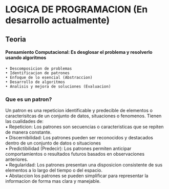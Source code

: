 # LOGICA DE PROGRAMACION (En desarrollo actualmente)

## Teoria

 <h4>Pensamiento Computacional: Es desglosar el problema y resolverlo usando algoritmos </h4>

    • Descomposicion de problemas
    • Identificacion de patrones
    • Enfoque de lo esencial (Abstraccion)
    • Desarrollo de algoritmos
    • Analisis y mejora de soluciones (Evaluacion)


   <h3> Que es un patron? </h3>
Un patron es una repeticion identificable y predecible de elementos o caracterisitcas de un conjunto de datos, situaciones o fenomenos. Tienen las cualidades de: <br>
    • Repeticion: Los patrones son secuencias o caracteristicas que se repiten de manera constante. <br>
    • Discernibilidad: Los patrones pueden ser reconocidos y destacados dentro de un conjunto de datos o situaciones <br>
    • Predictibilidad (Predecir): Los patrones permiten anticipar comportamientos o resultados futuros basados en observaciones anteriores.<br>
    • Regularidad: Los patrones presentan una disposicion consistente de sus elementos a lo largo del tiempo o del espacio.<br>
    • Abstaccion los patrones se pueden simplificar para representar la informacion de forma mas clara y manejable.

